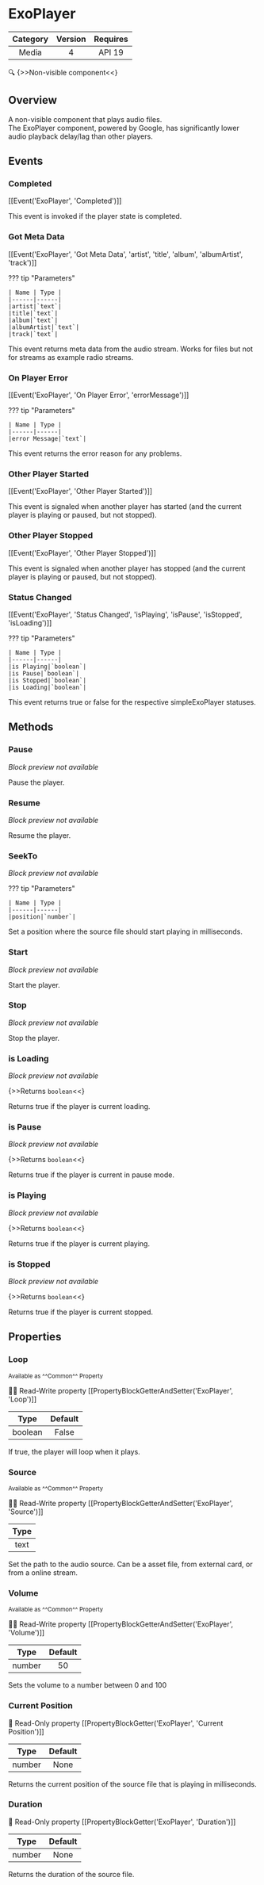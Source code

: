 # ExoPlayer

| Category | Version | Requires |
|:--------:|:-------:|:--------:|
|Media|4|API 19 | Android 4.4 - 4.4.4 KitKat|

:mag: {>>Non-visible component<<}

## Overview

A non-visible component that plays audio files.   
The ExoPlayer component, powered by Google, has significantly lower audio playback delay/lag than other players.

## Events

### Completed

[[Event('ExoPlayer', 'Completed')]]

This event is invoked if the player state is completed.

### Got Meta Data

[[Event('ExoPlayer', 'Got Meta Data', 'artist', 'title', 'album', 'albumArtist', 'track')]]

??? tip "Parameters"

    | Name | Type |
    |------|------|
    |artist|`text`|
    |title|`text`|
    |album|`text`|
    |albumArtist|`text`|
    |track|`text`|


This event returns meta data from the audio stream. Works for files but not for streams as example radio streams.

### On Player Error

[[Event('ExoPlayer', 'On Player Error', 'errorMessage')]]

??? tip "Parameters"

    | Name | Type |
    |------|------|
    |error Message|`text`|


This event returns the error reason for any problems.

### Other Player Started

[[Event('ExoPlayer', 'Other Player Started')]]

This event is signaled when another player has started (and the current player is playing or paused, but not stopped).

### Other Player Stopped

[[Event('ExoPlayer', 'Other Player Stopped')]]

This event is signaled when another player has stopped (and the current player is playing or paused, but not stopped).

### Status Changed

[[Event('ExoPlayer', 'Status Changed', 'isPlaying', 'isPause', 'isStopped', 'isLoading')]]

??? tip "Parameters"

    | Name | Type |
    |------|------|
    |is Playing|`boolean`|
    |is Pause|`boolean`|
    |is Stopped|`boolean`|
    |is Loading|`boolean`|


This event returns true or false for the respective simpleExoPlayer statuses.

## Methods

### Pause

_Block preview not available_

Pause the player.

### Resume

_Block preview not available_

Resume the player.

### SeekTo

_Block preview not available_

??? tip "Parameters"

    | Name | Type |
    |------|------|
    |position|`number`|


Set a position where the source file should start playing in milliseconds.

### Start

_Block preview not available_

Start the player.

### Stop

_Block preview not available_

Stop the player.

### is Loading

_Block preview not available_

{>>Returns `boolean`<<}

Returns true if the player is current loading.

### is Pause

_Block preview not available_

{>>Returns `boolean`<<}

Returns true if the player is current in pause mode.

### is Playing

_Block preview not available_

{>>Returns `boolean`<<}

Returns true if the player is current playing.

### is Stopped

_Block preview not available_

{>>Returns `boolean`<<}

Returns true if the player is current stopped.

## Properties

### Loop

<small>Available as ^^Common^^ Property</small>

:eyes::pencil: Read-Write property
[[PropertyBlockGetterAndSetter('ExoPlayer', 'Loop')]]

| Type | Default |
|:----:|:-------:|
|boolean|False|

If true, the player will loop when it plays.

### Source

<small>Available as ^^Common^^ Property</small>

:eyes::pencil: Read-Write property
[[PropertyBlockGetterAndSetter('ExoPlayer', 'Source')]]

| Type |
|:----:|
|text|

Set the path to the audio source. Can be a asset file, from external card, or from a online stream.

### Volume

<small>Available as ^^Common^^ Property</small>

:eyes::pencil: Read-Write property
[[PropertyBlockGetterAndSetter('ExoPlayer', 'Volume')]]

| Type | Default |
|:----:|:-------:|
|number|50|

Sets the volume to a number between 0 and 100

### Current Position

:eyes: Read-Only property
[[PropertyBlockGetter('ExoPlayer', 'Current Position')]]

| Type | Default |
|:----:|:-------:|
|number|None|

Returns the current position of the source file that is playing in milliseconds.

### Duration

:eyes: Read-Only property
[[PropertyBlockGetter('ExoPlayer', 'Duration')]]

| Type | Default |
|:----:|:-------:|
|number|None|

Returns the duration of the source file.